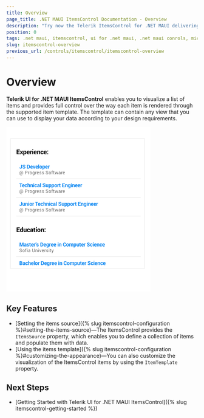 ```yaml
---
title: Overview
page_title: .NET MAUI ItemsControl Documentation - Overview
description: "Try now the Telerik ItemsControl for .NET MAUI delivering a set of options for creating and showing barcodes."
position: 0
tags: .net maui, itemscontrol, ui for .net maui, .net maui conrols, microsoft .net maui
slug: itemscontrol-overview
previous_url: /controls/itemscontrol/itemscontrol-overview
---
```


# Overview

**Telerik UI for .NET MAUI ItemsControl** enables you to visualize a list of items and provides full control over the way each item is rendered through the supported item template. The template can contain any view that you can use to display your data according to your design requirements.

![ItemsControl Overview](images/itemscontrol-overview.png "ItemsControl Overview")

## Key Features

* [Setting the items source]({% slug itemscontrol-configuration %}#setting-the-items-source)&mdash;The ItemsControl provides the `ItemsSource` property, which enables you to define a collection of items and populate them with data.
* [Using the items template]({% slug itemscontrol-configuration %}#customizing-the-appearance)&mdash;You can also customize the visualization of the ItemsControl items by using the `ItemTemplate` property.

## Next Steps

- [Getting Started with Telerik UI for .NET MAUI ItemsControl]({% slug itemscontrol-getting-started %})
